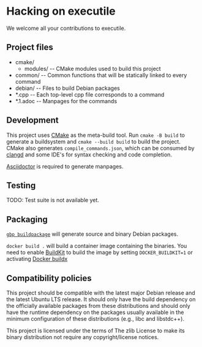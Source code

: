 # Hacking on executile

We welcome all your contributions to executile.

## Project files

- cmake/
  - modules/ -- CMake modules used to build this project
- common/ -- Common functions that will be statically linked to every command
- debian/ -- Files to build Debian packages
- *.cpp -- Each top-level cpp file corresponds to a command
- *.1.adoc -- Manpages for the commands

## Development

This project uses [CMake](https://cmake.org/) as the meta-build tool. Run `cmake -B build` to generate a buildsystem and `cmake --build build` to build the project. CMake also generates `compile_commands.json`, which can be consumed by [clangd](https://clangd.llvm.org/) and some IDE's for syntax checking and code completion.

[Asciidoctor](https://asciidoctor.org/) is required to generate manpages.

## Testing

TODO: Test suite is not available yet.

## Packaging

[`gbp buildpackage`](https://manpages.debian.org/stable/git-buildpackage/gbp-buildpackage.1.html) will generate source and binary Debian packages.

`docker build .` will build a container image containing the binaries. You need to enable [BuildKit](https://github.com/moby/buildkit) to build the image by setting `DOCKER_BUILDKIT=1` or activating [Docker buildx](https://github.com/docker/buildx)

## Compatibility policies

This project should be compatible with the latest major Debian release and the latest Ubuntu LTS release. It should only have the build dependency on the officially available packages from these distributions and should only have the runtime dependency on the packages usually available in the minimum configuration of these distributions (e.g., libc and libstdc++).

This project is licensed under the terms of The zlib License to make its binary distribution not require any copyright/license notices.
